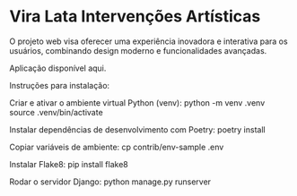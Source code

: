 # Vira Lata Intervenções Artísticas
O projeto web visa oferecer uma experiência inovadora e interativa para os usuários, combinando design moderno e funcionalidades avançadas.

Aplicação disponível aqui.

Instruções para instalação:

Criar e ativar o ambiente virtual Python (venv):
python -m venv .venv
source .venv/bin/activate

Instalar dependências de desenvolvimento com Poetry:
poetry install

Copiar variáveis de ambiente:
cp contrib/env-sample .env

Instalar Flake8:
pip install flake8

Rodar o servidor Django:
python manage.py runserver



